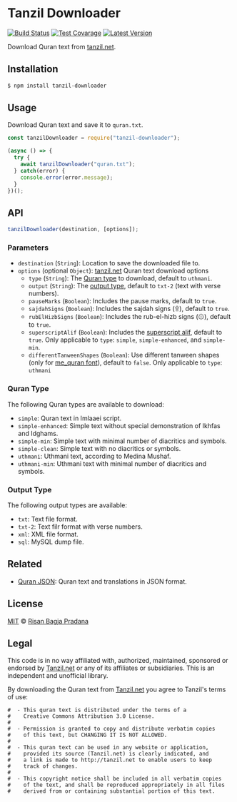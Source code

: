 # Tanzil Downloader

[![Build Status](https://badgen.net/travis/risan/tanzil-downloader)](https://travis-ci.org/risan/tanzil-downloader)
[![Test Covarage](https://badgen.net/codecov/c/github/risan/tanzil-downloader)](https://codecov.io/gh/risan/tanzil-downloader)
[![Latest Version](https://badgen.net/npm/v/tanzil-downloader)](https://www.npmjs.com/package/tanzil-downloader)

Download Quran text from [tanzil.net](http://tanzil.net).

## Installation

```bash
$ npm install tanzil-downloader
```

## Usage

Download Quran text and save it to `quran.txt`.

```js
const tanzilDownloader = require("tanzil-downloader");

(async () => {
  try {
    await tanzilDownloader("quran.txt");
  } catch(error) {
    console.error(error.message);
  }
})();
```

## API

```js
tanzilDownloader(destination, [options]);
```

### Parameters

* `destination` (`String`): Location to save the downloaded file to.
* `options` (optional `Object`): [tanzil.net](http://tanzil.net) Quran text download options
  * `type` (`String`): The [Quran type](#quran-type) to download, default to `uthmani`.
  * `output` (`String`): The [output type](#output-type), default to `txt-2` (text with verse numbers).
  * `pauseMarks` (`Boolean`): Includes the pause marks, default to `true`.
  * `sajdahSigns` (`Boolean`): Includes the sajdah signs (۩), default to `true`.
  * `rubElHizbSigns` (`Boolean`): Includes the rub-el-hizb signs (۞), default to `true`.
  * `superscriptAlif` (`Boolean`): Includes the [superscript alif](https://en.wikipedia.org/wiki/Dagger_alif), default to `true`. Only applicable to `type`: `simple`, `simple-enhanced`, and `simple-min`.
  * `differentTanweenShapes` (`Boolean`): Use different tanween shapes (only for [me_quran font](http://tanzil.net/docs/me_quran_font)), default to `false`. Only applicable to `type`: `uthmani`

### Quran Type

The following Quran types are available to download:

* `simple`: Quran text in Imlaaei script.
* `simple-enhanced`: Simple text without special demonstration of Ikhfas and Idghams.
* `simple-min`: Simple text with minimal number of diacritics and symbols.
* `simple-clean`: Simple text with no diacritics or symbols.
* `uthmani`: Uthmani text, according to Medina Mushaf.
* `uthmani-min`: Uthmani text with minimal number of diacritics and symbols.

### Output Type

The following output types are available:

* `txt`: Text file format.
* `txt-2`: Text filr format with verse numbers.
* `xml`: XML file format.
* `sql`: MySQL dump file.

## Related

* [Quran JSON](https://github.com/risan/quran-json): Quran text and translations in JSON format.

## License

[MIT](https://github.com/risan/tanzil-downloader/blob/master/LICENSE) © [Risan Bagja Pradana](https://risanb.com)

## Legal

This code is in no way affiliated with, authorized, maintained, sponsored or endorsed by [Tanzil.net](http://tanzil.net) or any of its affiliates or subsidiaries. This is an independent and unofficial library.

By downloading the Quran text from [Tanzil.net](http://tanzil.net) you agree to Tanzil's terms of use:

```
#  - This quran text is distributed under the terms of a
#    Creative Commons Attribution 3.0 License.
#
#  - Permission is granted to copy and distribute verbatim copies
#    of this text, but CHANGING IT IS NOT ALLOWED.
#
#  - This quran text can be used in any website or application,
#    provided its source (Tanzil.net) is clearly indicated, and
#    a link is made to http://tanzil.net to enable users to keep
#    track of changes.
#
#  - This copyright notice shall be included in all verbatim copies
#    of the text, and shall be reproduced appropriately in all files
#    derived from or containing substantial portion of this text.
```

